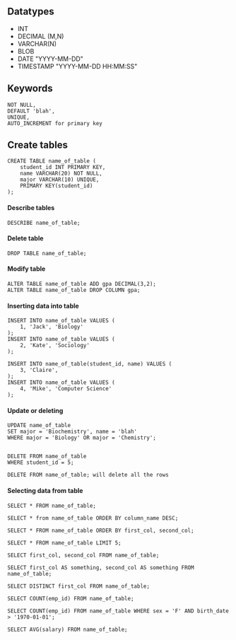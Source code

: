## Datatypes

- INT
- DECIMAL (M,N)
- VARCHAR(N)
- BLOB
- DATE         "YYYY-MM-DD"
- TIMESTAMP    "YYYY-MM-DD HH:MM:SS"

## Keywords

    NOT NULL,
    DEFAULT 'blah',
    UNIQUE,
    AUTO_INCREMENT for primary key

## Create tables

    CREATE TABLE name_of_table (
        student_id INT PRIMARY KEY,
        name VARCHAR(20) NOT NULL,
        major VARCHAR(10) UNIQUE,
        PRIMARY KEY(student_id)
    );

#### Describe tables

    DESCRIBE name_of_table;

#### Delete table

    DROP TABLE name_of_table;

#### Modify table

    ALTER TABLE name_of_table ADD gpa DECIMAL(3,2);
    ALTER TABLE name_of_table DROP COLUMN gpa;

#### Inserting data into table

    INSERT INTO name_of_table VALUES (
        1, 'Jack', 'Biology'
    );
    INSERT INTO name_of_table VALUES (
        2, 'Kate', 'Sociology'
    );

    INSERT INTO name_of_table(student_id, name) VALUES (
        3, 'Claire',
    );
    INSERT INTO name_of_table VALUES (
        4, 'Mike', 'Computer Science'
    );

#### Update or deleting

    UPDATE name_of_table
    SET major = 'Biochemistry', name = 'blah'
    WHERE major = 'Biology' OR major = 'Chemistry';


    DELETE FROM name_of_table
    WHERE student_id = 5;

    DELETE FROM name_of_table; will delete all the rows

#### Selecting data from table

    SELECT * FROM name_of_table;

    SELECT * from name_of_table ORDER BY column_name DESC;

    SELECT * FROM name_of_table ORDER BY first_col, second_col;

    SELECT * FROM name_of_table LIMIT 5;

    SELECT first_col, second_col FROM name_of_table;

    SELECT first_col AS something, second_col AS something FROM name_of_table;

    SELECT DISTINCT first_col FROM name_of_table;

    SELECT COUNT(emp_id) FROM name_of_table;

    SELECT COUNT(emp_id) FROM name_of_table WHERE sex = 'F' AND birth_date > '1970-01-01';

    SELECT AVG(salary) FROM name_of_table;